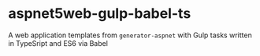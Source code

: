 # aspnet5web-gulp-babel-ts
A web application templates from `generator-aspnet` with Gulp tasks written in TypeSript and ES6 via Babel
